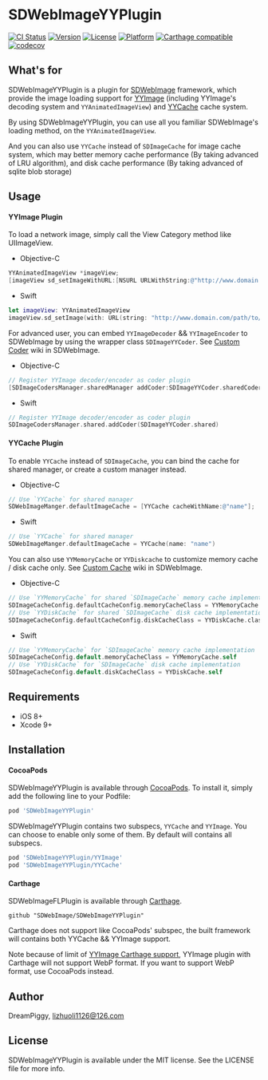 # SDWebImageYYPlugin

[![CI Status](https://img.shields.io/travis/SDWebImage/SDWebImageYYPlugin.svg?style=flat)](https://travis-ci.org/SDWebImage/SDWebImageYYPlugin)
[![Version](https://img.shields.io/cocoapods/v/SDWebImageYYPlugin.svg?style=flat)](https://cocoapods.org/pods/SDWebImageYYPlugin)
[![License](https://img.shields.io/cocoapods/l/SDWebImageYYPlugin.svg?style=flat)](https://cocoapods.org/pods/SDWebImageYYPlugin)
[![Platform](https://img.shields.io/cocoapods/p/SDWebImageYYPlugin.svg?style=flat)](https://cocoapods.org/pods/SDWebImageYYPlugin)
[![Carthage compatible](https://img.shields.io/badge/Carthage-compatible-4BC51D.svg?style=flat)](https://github.com/SDWebImage/SDWebImageYYPlugin)
[![codecov](https://codecov.io/gh/SDWebImage/SDWebImageYYPlugin/branch/master/graph/badge.svg)](https://codecov.io/gh/SDWebImage/SDWebImageYYPlugin)


## What's for
SDWebImageYYPlugin is a plugin for [SDWebImage](https://github.com/rs/SDWebImage/) framework, which provide the image loading support for [YYImage](https://github.com/ibireme/YYImage) (including YYImage's decoding system and `YYAnimatedImageView`) and [YYCache](https://github.com/ibireme/YYCache) cache system.

By using SDWebImageYYPlugin, you can use all you familiar SDWebImage's loading method, on the `YYAnimatedImageView`.

And you can also use `YYCache` instead of `SDImageCache` for image cache system, which may better memory cache performance (By taking advanced of LRU algorithm), and disk cache performance (By taking advanced of sqlite blob storage)

## Usage

#### YYImage Plugin
To load a network image, simply call the View Category method like UIImageView.

+ Objective-C

```objectivec
YYAnimatedImageView *imageView;
[imageView sd_setImageWithURL:[NSURL URLWithString:@"http://www.domain.com/path/to/image.gif"]];
```

+ Swift

```swift
let imageView: YYAnimatedImageView
imageView.sd_setImage(with: URL(string: "http://www.domain.com/path/to/image.gif"))
```

For advanced user, you can embed `YYImageDecoder` && `YYImageEncoder` to SDWebImage by using the wrapper class `SDImageYYCoder`. See [Custom Coder](https://github.com/rs/SDWebImage/wiki/Advanced-Usage#custom-coder-420) wiki in SDWebImage.

+ Objective-C

```objectivec
// Register YYImage decoder/encoder as coder plugin
[SDImageCodersManager.sharedManager addCoder:SDImageYYCoder.sharedCoder];
```

+ Swift

```swift
// Register YYImage decoder/encoder as coder plugin
SDImageCodersManager.shared.addCoder(SDImageYYCoder.shared)
```

#### YYCache Plugin
To enable `YYCache` instead of `SDImageCache`, you can bind the cache for shared manager, or create a custom manager instead.

+ Objective-C

```objectivec
// Use `YYCache` for shared manager
SDWebImageManger.defaultImageCache = [YYCache cacheWithName:@"name"];
```

+ Swift

```swift
// Use `YYCache` for shared manager
SDWebImageManger.defaultImageCache = YYCache(name: "name")
```

You can also use `YYMemoryCache` or `YYDiskcache` to customize memory cache / disk cache only. See [Custom Cache](https://github.com/rs/SDWebImage/wiki/Advanced-Usage#custom-cache-50) wiki in SDWebImage.

+ Objective-C

```objectivec
// Use `YYMemoryCache` for shared `SDImageCache` memory cache implementation
SDImageCacheConfig.defaultCacheConfig.memoryCacheClass = YYMemoryCache.class;
// Use `YYDiskCache` for shared `SDImageCache` disk cache implementation
SDImageCacheConfig.defaultCacheConfig.diskCacheClass = YYDiskCache.class;
```

+ Swift

```swift
// Use `YYMemoryCache` for `SDImageCache` memory cache implementation
SDImageCacheConfig.default.memoryCacheClass = YYMemoryCache.self
// Use `YYDiskCache` for `SDImageCache` disk cache implementation
SDImageCacheConfig.default.diskCacheClass = YYDiskCache.self
```

## Requirements

+ iOS 8+
+ Xcode 9+

## Installation

#### CocoaPods

SDWebImageYYPlugin is available through [CocoaPods](https://cocoapods.org). To install
it, simply add the following line to your Podfile:

```ruby
pod 'SDWebImageYYPlugin'
```

SDWebImageYYPlugin contains two subspecs, `YYCache` and `YYImage`. You can choose to enable only some of them. By default will contains all subspecs.

```ruby
pod 'SDWebImageYYPlugin/YYImage'
pod 'SDWebImageYYPlugin/YYCache'
```

#### Carthage

SDWebImageFLPlugin is available through [Carthage](https://github.com/Carthage/Carthage).

```
github "SDWebImage/SDWebImageYYPlugin"
```

Carthage does not support like CocoaPods' subspec, the built framework will contains both YYCache && YYImage support.

Note because of limit of [YYImage Carthage support](https://github.com/ibireme/YYImage#carthage), YYImage plugin with Carthage will not support WebP format. If you want to support WebP format, use CocoaPods instead.

## Author

DreamPiggy, lizhuoli1126@126.com

## License

SDWebImageYYPlugin is available under the MIT license. See the LICENSE file for more info.


